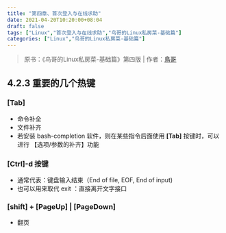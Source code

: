 ```yaml
---
title: "第四章、首次登入与在线求助"
date: 2021-04-20T10:20:00+08:04
draft: false
tags: ["Linux","首次登入与在线求助","鸟哥的Linux私房菜-基础篇"]
categories: ["Linux","鸟哥的Linux私房菜-基础篇"]
---
```


> 原书：《鸟哥的Linux私房菜-基础篇》第四版 | 作者：[鳥哥](http://linux.vbird.org/)

## 4.2.3 重要的几个热键

### [Tab]

- 命令补全
- 文件补齐
- 若安装 bash-completion 软件，则在某些指令后面使用 **[Tab]** 按键时，可以进行 【选项/参数的补齐】功能

### [Ctrl]-d 按键

- 通常代表：键盘输入结束（End of file, EOF, End of input)
- 也可以用来取代 exit ：直接离开文字接口

### [shift] + [PageUp] | [PageDown]

- 翻页